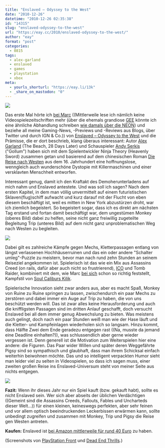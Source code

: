 ```yaml
---
title: "Enslaved – Odyssey to the West"
date: "2010-12-26"
datetime: "2010-12-26 02:35:38"
id: "14315"
slug: "enslaved-odyssey-to-the-west"
url: "https://eay.cc/2010/enslaved-odyssey-to-the-west/"
author: "eay"
format: "post"
categories:
  - 0815
tags:
  - alex-garland
  - enslaved
  - games
  - playstation
  - xbox
meta:
  - yourls_shorturl: "https://eay.li/13k"
  - _share_on_mastodon: "0"
---
```


![](https://eay.cc/uploads/2010/enslaved1.jpg)

Das erste Mal hörte ich [bei Marc](http://www.marctv.de/blog/2010/10/16/enslaved-odyssey-to-the-west/) ((Mittlerweile lese ich nämlich keine Videospielezeitschriften mehr (über die ehemals grandiose [GEE](http://www.geemag.de/) könnte ich eine ähnliche Abhandlung schreiben [wie damals über die NEON](//eay.cc/2008/neon-eine-abrechnung/)) und beziehe all meine Gaming-News, -Previews und -Reviews aus Blogs, über Twitter und durch IGN & Co.)) von [Enslaved – Odyssey to the West](http://enslaved.de.namcobandaigames.eu/) und die Prämisse, die er dort beschrieb, klang überaus interessant: Autor [Alex Garland](http://en.wikipedia.org/wiki/Alex_Garland) (The Beach, 28 Days Later) und Schauspieler [Andy Serkis](http://en.wikipedia.org/wiki/Andy_Serkis) ("Gollum") haben sich mit dem Spielentwickler Ninja Theory (Heavenly Sword) zusammen getan und basierend auf dem chinesischen Roman [Die Reise nach Westen](http://de.wikipedia.org/wiki/Die_Reise_nach_Westen) aus dem 16. Jahrhundert eine hoffnungslose, wenngleich auch wunderschöne Dystopie mit Killermaschinen und einer versklavten Menschheit entworfen.

Interessant genug, damit ich den Kraftakt des Demoherunterladens auf mich nahm und Enslaved antestete. Und was soll ich sagen? Nach dem ersten Kapitel, in dem man völlig unvermittelt auf einem futuristischen Sklaven(flug)schiff aufwacht und kurz darauf mit der Flucht von eben diesem beschäftigt ist, weil es mitten in New York abzustürzen droht, war ich ziemlich begeistert. So begeistert sogar, dass ich es direkt am nächsten Tag erstand und fortan damit beschäftigt war, dem ungestümen Monkey (oberes Bild) dabei zu helfen, seine nicht ganz freiwillig zugeteilte Begleitung Trip (unteres Bild) auf dem nicht ganz unproblematischen Weg nach Westen zu begleiten.

![](https://eay.cc/uploads/2010/enslaved2.jpg)

Dabei gilt es zahlreiche Kämpfe gegen Mechs, Kletterpassagen entlang von längst verlassenen Hochhäuserruinen und das ein oder andere "Schalter umleg"-Puzzle zu meistern, bevor man nach rund zehn Stunden an seinem Reiseziel angekommen ist. Spielerisch ist das wie ein Mix aus Assassins Creed (on rails, dafür aber auch nicht so frustrierend), [ICO](http://en.wikipedia.org/wiki/Ico) und Tomb Raider, kombiniert mit dem, wie Marc [bei sich](http://www.marctv.de/blog/2010/10/16/enslaved-odyssey-to-the-west/) schon so richtig feststellt, Kampfstil von [Soul Caliburs Kilik](http://soulcalibur.wikia.com/wiki/Kilik).

Spielerische Innovation sieht zwar anders aus, aber es macht Spaß, Monkey von Ruine zu Ruine springen zu lassen, zwischendurch ein paar Mechs zu zerstören und dabei immer ein Auge auf Trip zu haben, die von uns beschützt werden will. Das ist zwar alles keine Herausforderung und auch die kniffligsten Passagen sind im dritten Anlauf geschafft, doch versucht Enslaved bei all dem immer genug Abwechslung zu bieten. Was meistens auch gelingt, doch nach ein paar Stunden weiß man wie der Hase läuft und die Kletter- und Kampfeinlagen wiederholen sich so langsam. Hinzu kommt, dass Hälfte Zwei dem Ende geradezu entgegen rast ((Na, musste da jemand eine Deadline einhalten?)), was schlussendlich aber gerne wieder vergessen ist. Denn generell ist die Motivation zum Weiterspielen hier eine andere: die Figuren. Das Paar wider Willen und später deren Weggefährte Pigsy sind so sympathisch und glaubhaft, dass man ihrem Schicksal einfach weiterhin beiwohnen möchte. Das und so intelligent verpackten Humor sieht man leider viel zu selten in Videospielen, so dass ich sagen muss, einer zweiten großen Reise ins Enslaved-Universum steht von meiner Seite aus nichts entgegen.

![](https://eay.cc/uploads/2010/enslaved3.jpg)

**Fazit:** Wenn ihr dieses Jahr nur ein Spiel kauft (bzw. gekauft habt), sollte es nicht Enslaved sein. Wer sich aber abseits der üblichen Verdächtigen ((Gemeint sind die Assassins Creeds, Fallouts, Fables und Uncharteds dieser Welt...)) für einen kleinen, keineswegs perfekten, aber sehr feinen und vor allem optisch beeindruckenden Leckerbissen erwärmen kann, sollte unbedingt zugreifen und zusammen mit Monkey, Trip und Pigsy die Reise gen Westen antreten.

**Kaufen:** Enslaved ist [bei Amazon mittlerweile für rund 40 Euro](http://amzn.to/dHbvgp) zu haben.

(Screenshots von [PlayStation Front](http://www.playstationfront.de/screenshots-1366-3080-Sony_PlayStation_3_Enslaved__Odyssey_to_the_West.html) und [Dead End Thrills](http://deadendthrills.com/2010/10/trippin/).)
